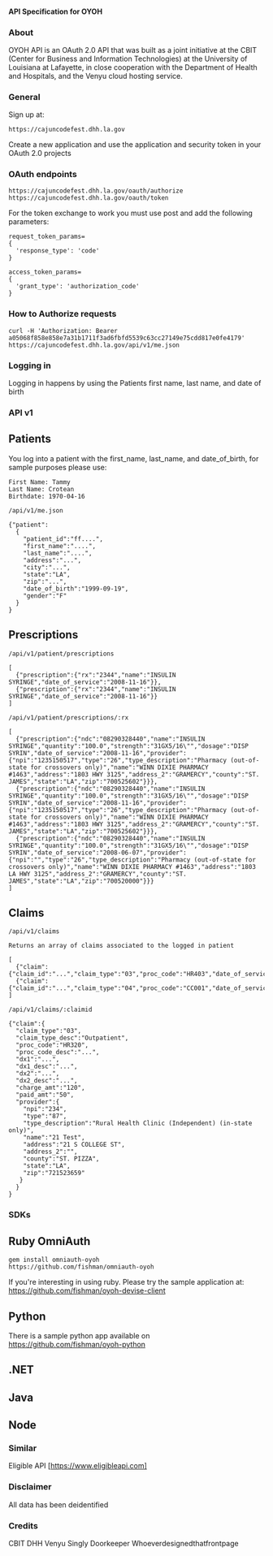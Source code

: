 #### API Specification for OYOH

### About
OYOH API is an OAuth 2.0 API that was built as a joint initiative at the CBIT (Center for Business and Information Technologies) at the University of Louisiana at Lafayette, in close cooperation with the Department of Health and Hospitals, and the Venyu cloud hosting service.

### General
Sign up at:

    https://cajuncodefest.dhh.la.gov

Create a new application and use the application and security token in your OAuth 2.0 projects

### OAuth endpoints
    https://cajuncodefest.dhh.la.gov/oauth/authorize
    https://cajuncodefest.dhh.la.gov/oauth/token


For the token exchange to work you must use post and add the following parameters:


    request_token_params=
    {
      'response_type': 'code'
    }
    
    access_token_params=
    {
      'grant_type': 'authorization_code'
    }
    
### How to Authorize requests
    curl -H 'Authorization: Bearer a05068f858e858e7a31b1711f3ad6fbfd5539c63cc27149e75cdd817e0fe4179' https://cajuncodefest.dhh.la.gov/api/v1/me.json


### Logging in
Logging in happens by using the Patients first name, last name, and date of birth

### API v1
## Patients
You log into a patient with the first_name, last_name, and date_of_birth, for sample purposes please use:

    First Name: Tammy
    Last Name: Crotean
    Birthdate: 1970-04-16

    /api/v1/me.json

    {"patient":
      {
        "patient_id":"ff....",
        "first_name":"....",
        "last_name":"....",
        "address":"...",
        "city":"...",
        "state":"LA",
        "zip":"...",
        "date_of_birth":"1999-09-19",
        "gender":"F"
      }
    }

## Prescriptions
    /api/v1/patient/prescriptions
    
    [
      {"prescription":{"rx":"2344","name":"INSULIN SYRINGE","date_of_service":"2008-11-16"}},
      {"prescription":{"rx":"2344","name":"INSULIN SYRINGE","date_of_service":"2008-11-16"}}
    ]
    
    /api/v1/patient/prescriptions/:rx
    
    [
      {"prescription":{"ndc":"08290328440","name":"INSULIN SYRINGE","quantity":"100.0","strength":"31GX5/16\"","dosage":"DISP SYRIN","date_of_service":"2008-11-16","provider":{"npi":"1235150517","type":"26","type_description":"Pharmacy (out-of-state for crossovers only)","name":"WINN DIXIE PHARMACY #1463","address":"1803 HWY 3125","address_2":"GRAMERCY","county":"ST. JAMES","state":"LA","zip":"700525602"}}},
      {"prescription":{"ndc":"08290328440","name":"INSULIN SYRINGE","quantity":"100.0","strength":"31GX5/16\"","dosage":"DISP SYRIN","date_of_service":"2008-11-16","provider":{"npi":"1235150517","type":"26","type_description":"Pharmacy (out-of-state for crossovers only)","name":"WINN DIXIE PHARMACY #1463","address":"1803 HWY 3125","address_2":"GRAMERCY","county":"ST. JAMES","state":"LA","zip":"700525602"}}},
      {"prescription":{"ndc":"08290328440","name":"INSULIN SYRINGE","quantity":"100.0","strength":"31GX5/16\"","dosage":"DISP SYRIN","date_of_service":"2008-06-07","provider":{"npi":"","type":"26","type_description":"Pharmacy (out-of-state for crossovers only)","name":"WINN DIXIE PHARMACY #1463","address":"1803 LA HWY 3125","address_2":"GRAMERCY","county":"ST. JAMES","state":"LA","zip":"700520000"}}}
    ]

## Claims
    /api/v1/claims

    Returns an array of claims associated to the logged in patient

    [
      {"claim":{"claim_id":"...","claim_type":"03","proc_code":"HR403","date_of_service":".."}},
      {"claim":{"claim_id":"...","claim_type":"04","proc_code":"CC001","date_of_service":"..."}}
    ]

    /api/v1/claims/:claimid
    
    {"claim":{
      "claim_type":"03",
      "claim_type_desc":"Outpatient",
      "proc_code":"HR320",
      "proc_code_desc":"...",
      "dx1":"...",
      "dx1_desc":"...",
      "dx2":"...",
      "dx2_desc":"...",
      "charge_amt":"120",
      "paid_amt":"50",
      "provider":{
        "npi":"234",
        "type":"87",
        "type_description":"Rural Health Clinic (Independent) (in-state only)",
        "name":"21 Test",
        "address":"21 S COLLEGE ST",
        "address_2":"",
        "county":"ST. PIZZA",
        "state":"LA",
        "zip":"721523659"
       }
      }
    }

### SDKs
## Ruby OmniAuth
    gem install omniauth-oyoh
    https://github.com/fishman/omniauth-oyoh

If you're interesting in using ruby. Please try the sample application at:
    https://github.com/fishman/oyoh-devise-client

## Python
There is a sample python app available on
    https://github.com/fishman/oyoh-python

## .NET

## Java

## Node

### Similar
Eligible API [https://www.eligibleapi.com]

### Disclaimer
All data has been deidentified

### Credits
CBIT
DHH
Venyu
Singly
Doorkeeper
Whoeverdesignedthatfrontpage
